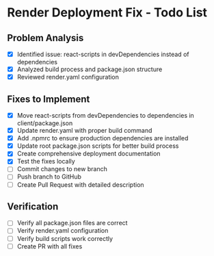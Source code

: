 # Render Deployment Fix - Todo List

## Problem Analysis
- [x] Identified issue: react-scripts in devDependencies instead of dependencies
- [x] Analyzed build process and package.json structure
- [x] Reviewed render.yaml configuration

## Fixes to Implement
- [x] Move react-scripts from devDependencies to dependencies in client/package.json
- [x] Update render.yaml with proper build command
- [x] Add .npmrc to ensure production dependencies are installed
- [x] Update root package.json scripts for better build process
- [x] Create comprehensive deployment documentation
- [x] Test the fixes locally
- [ ] Commit changes to new branch
- [ ] Push branch to GitHub
- [ ] Create Pull Request with detailed description

## Verification
- [ ] Verify all package.json files are correct
- [ ] Verify render.yaml configuration
- [ ] Verify build scripts work correctly
- [ ] Create PR with all fixes